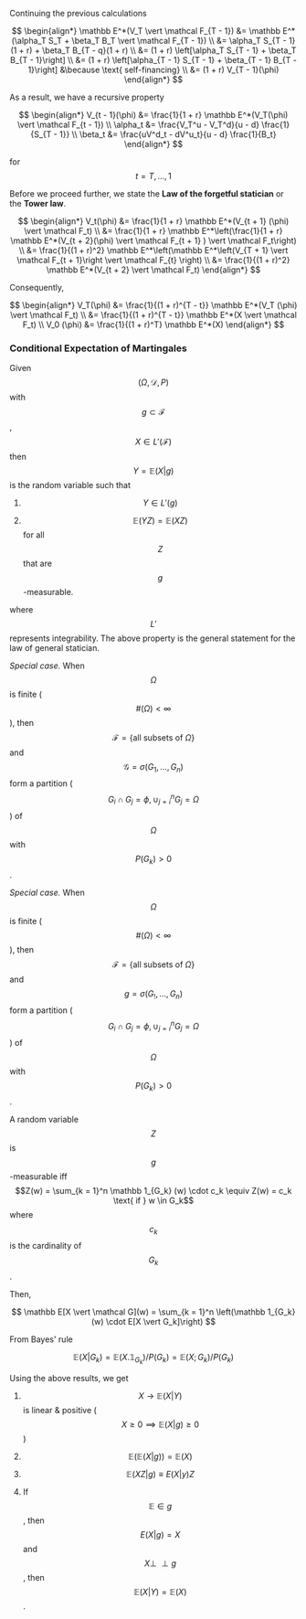 Continuing the previous calculations

$$
\begin{align*}
\mathbb E^*(V_T \vert \mathcal F_{T - 1}) &= \mathbb E^*(\alpha_T S_T + \beta_T B_T \vert \mathcal F_{T - 1}) \\
&= \alpha_T S_{T - 1}(1 + r) + \beta_T B_{T - q}(1 + r) \\
&= (1 + r) \left[\alpha_T S_{T - 1} + \beta_T B_{T - 1}\right] \\
&= (1 + r) \left[\alpha_{T - 1} S_{T - 1} + \beta_{T - 1} B_{T - 1}\right] &\because \text{ self-financing} \\
&= (1 + r) V_{T - 1}(\phi)
\end{align*}
$$

As a result, we have a recursive property

$$
\begin{align*}
V_{t - 1}(\phi) &= \frac{1}{1 + r} \mathbb E^*(V_T(\phi) \vert \mathcal F_{t - 1}) \\
\alpha_t &= \frac{V_T^u - V_T^d}{u - d} \frac{1}{S_{T - 1}} \\
\beta_t &= \frac{uV^d_t - dV^u_t}{u - d} \frac{1}{B_t} 
\end{align*}
$$

for $$t = T, \dots, 1$$

Before we proceed further, we state the **Law of the forgetful statician** or the **Tower law**. 

$$
\begin{align*}
V_t(\phi) &= \frac{1}{1 + r} \mathbb E^*(V_{t + 1} (\phi) \vert \mathcal F_t) \\
&= \frac{1}{1 + r} \mathbb E^*\left(\frac{1}{1 + r} \mathbb E^*(V_{t + 2}(\phi) \vert \mathcal F_{t + 1} ) \vert \mathcal F_t\right) \\
&= \frac{1}{(1 + r)^2} \mathbb  E^*\left(\mathbb E^*\left(V_{T + 1} \vert \mathcal F_{t + 1}\right \vert \mathcal F_{t} \right) \\
&= \frac{1}{(1 + r)^2} \mathbb E^*(V_{t + 2} \vert \mathcal F_t)
\end{align*}
$$

Consequently,

$$
\begin{align*}
V_T(\phi) &= \frac{1}{(1 + r)^{T - t}} \mathbb E^*(V_T (\phi) \vert \mathcal F_t) \\
&= \frac{1}{(1 + r)^{T - t}} \mathbb E^*(X \vert \mathcal F_t) \\
V_0 (\phi) &= \frac{1}{(1 + r)^T} \mathbb E^*(X)
\end{align*}
$$

### Conditional Expectation of Martingales

Given $$(\Omega, \mathcal D, P)$$ with $$g \subset \mathcal F$$, $$X \in L'(\mathcal F)$$ then $$Y = \mathbb E(X \vert g)$$ is the random variable such that 

1. $$Y \in L'(g)$$

2. $$\mathbb E(YZ) = \mathbb E(XZ)$$ for all $$Z$$ that are $$g$$-measurable.

where $$L'$$ represents integrability. The above property is the general statement for the law of general statician.

*Special case.* When $$\Omega$$ is finite ($$\#(\Omega) < \infty$$), then $$\mathcal F = \{ \text{all subsets of } \Omega\}$$ and $$\mathcal G = \sigma(G_1, \dots, G_n)$$ form a partition ($$G_i \cap G_j = \phi, \cup_{j = i}^n G_j = \Omega$$) of $$\Omega$$ with $$P(G_k) > 0$$.  


*Special case.* When $$\Omega$$ is finite ($$\#(\Omega) < \infty$$), then $$\mathcal F = \{ \text{all subsets of } \Omega\}$$ and $$g = \sigma(G_!, \dots, G_n)$$ form a partition ($$G_i \cap G_j = \phi, \cup_{j = i}^n G_j = \Omega$$) of $$\Omega$$ with $$P(G_k) > 0$$.  

A random variable $$Z$$ is $$g$$-measurable iff $$Z(w) = \sum_{k = 1}^n \mathbb 1_{G_k} (w) \cdot c_k \equiv Z(w) = c_k \text{ if } w \in G_k$$ where $$c_k$$ is the cardinality of $$G_k$$. 

Then,

$$
\mathbb E[X \vert \mathcal G](w) = \sum_{k = 1}^n \left(\mathbb 1_{G_k}(w) \cdot E[X \vert G_k]\right)
$$

From Bayes' rule

$$
\mathbb E(X \vert G_k) = \mathbb E(X . \mathbb 1_{G_k}) /P(G_k) = \mathbb E(X; G_k)/P(G_k)
$$

Using the above results, we get

1. $$X \to \mathbb E(X \vert Y)$$ is linear & positive ($$ X \geq 0 \implies \mathbb E(X \vert g) \geq 0$$)

2. $$\mathbb E(\mathbb E (X \vert g)) = \mathbb E(X)$$

3. $$\mathbb E(XZ \vert g) \equiv E(X \vert y) Z$$

4. If $$\mathbb E \in g$$, then $$E(X \vert g) = X$$ and $$X \perp\!\!\!\perp g$$, then $$\mathbb E(X \vert Y) = \mathbb E(X)$$. 
